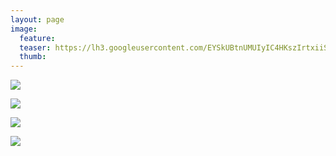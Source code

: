 ```yaml
---
layout: page
image:
  feature:
  teaser: https://lh3.googleusercontent.com/EYSkUBtnUMUIyIC4HKszIrtxiiSVUn7spfjV-DY57Gs=w245
  thumb:
---
```


[![](https://lh3.googleusercontent.com/Gtl46gyKehCnjczPjAlfgS5iQZDeReBv9gs2HMc8V8w=w800)](https://lh3.googleusercontent.com/Gtl46gyKehCnjczPjAlfgS5iQZDeReBv9gs2HMc8V8w=s0)

[![](https://lh3.googleusercontent.com/7LVjBk13TW9JHvvjInyMjStRMpUejnfOuK2JOjgxkm4=w800)](https://lh3.googleusercontent.com/7LVjBk13TW9JHvvjInyMjStRMpUejnfOuK2JOjgxkm4=s0)

[![](https://lh3.googleusercontent.com/JaEeruxqbhG5evg79bcTamQ5lahIGOlk3SsW_6x4WI4=w800)](https://lh3.googleusercontent.com/JaEeruxqbhG5evg79bcTamQ5lahIGOlk3SsW_6x4WI4=s0)

[![](https://lh3.googleusercontent.com/20APmSPPj91xXyRfqhO_KHrlWTJ8MbknMqPF_ecPHIw=w800)](https://lh3.googleusercontent.com/20APmSPPj91xXyRfqhO_KHrlWTJ8MbknMqPF_ecPHIw=s0)
